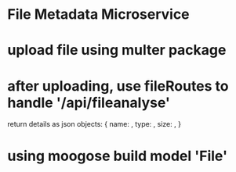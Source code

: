 # File Metadata Microservice

# upload file using multer package

# after uploading, use fileRoutes to handle '/api/fileanalyse'
return details as json objects:
{
    name: ,
    type: ,
    size: ,
}

# using moogose build model 'File'
